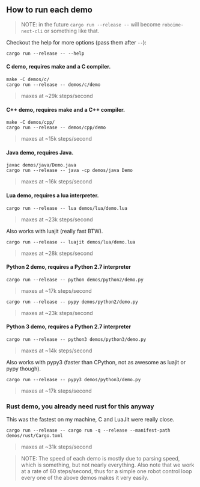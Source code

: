 ## How to run each demo

> NOTE: in the future `cargo run --release --` will become `roboime-next-cli` or something like that.

Checkout the help for more options (pass them after `--`):

    cargo run --release -- --help

#### C demo, requires make and a C compiler.

    make -C demos/c/
    cargo run --release -- demos/c/demo

> maxes at ~29k steps/second

#### C++ demo, requires make and a C++ compiler.

    make -C demos/cpp/
    cargo run --release -- demos/cpp/demo

> maxes at ~15k steps/second

#### Java demo, requires Java.

    javac demos/java/Demo.java
    cargo run --release -- java -cp demos/java Demo

> maxes at ~16k steps/second

#### Lua demo, requires a lua interpreter.

    cargo run --release -- lua demos/lua/demo.lua

> maxes at ~23k steps/second

Also works with luajit (really fast BTW).

    cargo run --release -- luajit demos/lua/demo.lua

> maxes at ~28k steps/second

#### Python 2 demo, requires a Python 2.7 interpreter

    cargo run --release -- python demos/python2/demo.py

> maxes at ~17k steps/second

    cargo run --release -- pypy demos/python2/demo.py

> maxes at ~23k steps/second

#### Python 3 demo, requires a Python 2.7 interpreter

    cargo run --release -- python3 demos/python3/demo.py

> maxes at ~14k steps/second

Also works with pypy3 (faster than CPython, not as awesome as luajit or pypy though).

    cargo run --release -- pypy3 demos/python3/demo.py

> maxes at ~17k steps/second

### Rust demo, you already need rust for this anyway

This was the fastest on my machine, C and LuaJit were really close.

    cargo run --release -- cargo run -q --release --manifest-path demos/rust/Cargo.toml

> maxes at ~31k steps/second

> NOTE: The speed of each demo is mostly due to parsing speed, which is something, but not nearly everything. Also note that we work at a
> rate of 60 steps/second, thus for a simple one robot control loop every one of the above demos makes it very easily.
